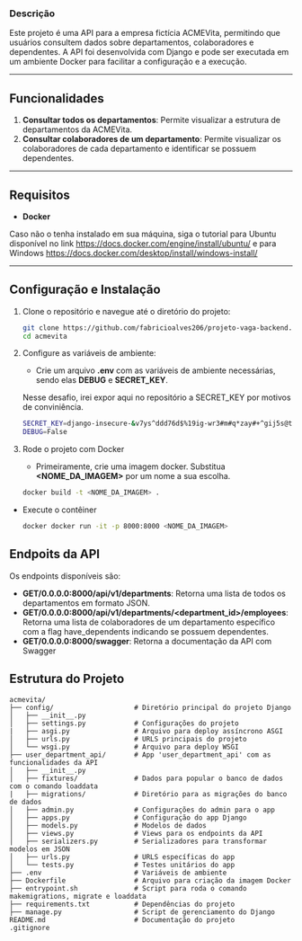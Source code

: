 ### Descrição

Este projeto é uma API para a empresa fictícia ACMEVita, permitindo que usuários consultem dados sobre departamentos, colaboradores e dependentes. A API foi desenvolvida com Django e pode ser executada em um ambiente Docker para facilitar a configuração e a execução.

---

## Funcionalidades

1. **Consultar todos os departamentos**: Permite visualizar a estrutura de departamentos da ACMEVita.
2. **Consultar colaboradores de um departamento**: Permite visualizar os colaboradores de cada departamento e identificar se possuem dependentes.

---

## Requisitos

- **Docker**

Caso não o tenha instalado em sua máquina, siga o tutorial para Ubuntu disponível no link <https://docs.docker.com/engine/install/ubuntu/> e para Windows <https://docs.docker.com/desktop/install/windows-install/>

---

## Configuração e Instalação

1. Clone o repositório e navegue até o diretório do projeto:

   ```bash
   git clone https://github.com/fabricioalves206/projeto-vaga-backend.git
   cd acmevita
2. Configure as variáveis de ambiente:
    - Crie um arquivo **.env** com as variáveis de ambiente necessárias, sendo elas **DEBUG** e **SECRET_KEY**.
    
    Nesse desafio, irei expor aqui no repositório a SECRET_KEY por motivos de conviniência.
    
    ```bash
    SECRET_KEY=django-insecure-&v7ys^ddd76d$%19ig-wr3#m#q*zay#+^gij5s@tg65!#$n@e)
    DEBUG=False
3. Rode o projeto com Docker
    - Primeiramente, crie uma imagem docker. Substitua **<NOME_DA_IMAGEM>** por um nome a sua escolha.
    ```bash
    docker build -t <NOME_DA_IMAGEM> .
- Execute o contêiner
    ```bash
    docker docker run -it -p 8000:8000 <NOME_DA_IMAGEM>

## Endpoits da API

Os endpoints disponíveis são:
- **GET/0.0.0.0:8000/api/v1/departments**: Retorna uma lista de todos os departamentos em formato JSON.
- **GET/0.0.0.0:8000/api/v1/departments/<department_id>/employees**: Retorna uma lista de colaboradores de um departamento específico com a flag have_dependents indicando se possuem dependentes.
- **GET/0.0.0.0:8000/swagger**: Retorna a documentação da API com Swagger

## Estrutura do Projeto

```plaintext
acmevita/
├── config/                    # Diretório principal do projeto Django
│   ├── __init__.py
│   ├── settings.py            # Configurações do projeto
|   ├── asgi.py                # Arquivo para deploy assíncrono ASGI
│   ├── urls.py                # URLS principais do projeto
│   └── wsgi.py                # Arquivo para deploy WSGI
├── user_department_api/       # App 'user_department_api' com as funcionalidades da API
│   ├── __init__.py
│   ├── fixtures/              # Dados para popular o banco de dados com o comando loaddata
|   ├── migrations/            # Diretório para as migrações do banco de dados
│   ├── admin.py               # Configurações do admin para o app
│   ├── apps.py                # Configuração do app Django
│   ├── models.py              # Modelos de dados
│   ├── views.py               # Views para os endpoints da API
│   ├── serializers.py         # Serializadores para transformar modelos em JSON
│   ├── urls.py                # URLS específicas do app
│   └── tests.py               # Testes unitários do app
├── .env                       # Variáveis de ambiente
├── Dockerfile                 # Arquivo para criação da imagem Docker
├── entrypoint.sh              # Script para roda o comando makemigrations, migrate e loaddata 
├── requirements.txt           # Dependências do projeto
├── manage.py                  # Script de gerenciamento do Django
README.md                      # Documentação do projeto
.gitignore